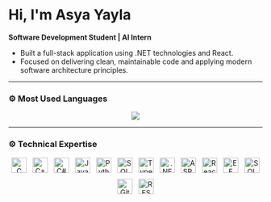 # Hi, I'm Asya Yayla

**Software Development Student | AI Intern**  
- Built a full-stack application using .NET technologies and React.  
- Focused on delivering clean, maintainable code and applying modern software architecture principles.

---

### ⚙️ Most Used Languages

<p align="center">
  <img src="https://github-readme-stats.vercel.app/api/top-langs/?username=asyayla&layout=compact&hide_border=true" />
</p>

---

### ⚙️ Technical Expertise

<p align="center" style="display:flex; justify-content:center; flex-wrap:wrap; gap:12px;">
  <!-- Languages -->
  <img src="https://cdn.jsdelivr.net/gh/devicons/devicon/icons/c/c-original.svg" width="30" height="30" title="C" /> 
  <img src="https://cdn.jsdelivr.net/gh/devicons/devicon/icons/cplusplus/cplusplus-original.svg" width="30" height="30" title="C++" /> 
  <img src="https://cdn.jsdelivr.net/gh/devicons/devicon/icons/csharp/csharp-original.svg" width="30" height="30" title="C#" /> 
  <img src="https://cdn.jsdelivr.net/gh/devicons/devicon/icons/java/java-original.svg" width="30" height="30" title="Java" /> 
  <img src="https://cdn.jsdelivr.net/gh/devicons/devicon/icons/python/python-original.svg" width="30" height="30" title="Python" /> 
  <img src="https://cdn.jsdelivr.net/gh/devicons/devicon/icons/sql/sql-original.svg" width="30" height="30" title="SQL" />
  <img src="https://cdn.jsdelivr.net/gh/devicons/devicon/icons/typescript/typescript-original.svg" width="30" height="30" title="TypeScript" />

  <!-- Frameworks & Libraries -->
  <img src="https://cdn.jsdelivr.net/gh/devicons/devicon/icons/dot-net/dot-net-original.svg" width="30" height="30" title=".NET" /> 
  <img src="https://cdn.jsdelivr.net/gh/devicons/devicon/icons/aspdotnet/aspdotnet-original.svg" width="30" height="30" title="ASP.NET Core" />
  <img src="https://cdn.jsdelivr.net/gh/devicons/devicon/icons/react/react-original.svg" width="30" height="30" title="React" /> 
  <img src="https://cdn.jsdelivr.net/gh/devicons/devicon/icons/efcore/efcore-original.svg" width="30" height="30" title="EF Core" />

  <!-- Databases & Tools -->
  <img src="https://cdn.jsdelivr.net/gh/devicons/devicon/icons/microsoftsqlserver/microsoftsqlserver-plain.svg" width="30" height="30" title="SQL Server" /> 
  <img src="https://cdn.jsdelivr.net/gh/devicons/devicon/icons/git/git-original.svg" width="30" height="30" title="Git" /> 
  <img src="https://cdn.jsdelivr.net/gh/devicons/devicon/icons/swagger/swagger-original.svg" width="30" height="30" title="REST APIs" /> 
</p>
